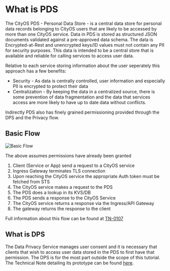 # What is PDS

The CityOS PDS - Personal Data Store - is a central data store for personal data records belonging to CityOS users that are likely to be accessed by more than one CityOS service. Data in PDS is stored as structured JSON documents validated against a pre-approved data schema. The data is Encrypted-at-Rest and unencrypted keys/ID values must not contain any PII for security purposes. This data is intended to be a central store that is available and reliable for calling services to access user data.

Relative to each service storing information about the user seperately this approach has a few benefits:

* Security - As data is centrally controlled, user information and especially PII is encrypted to protect their data
* Centralization - By keeping the data in a centralized source, there is some prevention of data fragmentation and the data that services access are more likely to have up to date data without conflicts.

Indirectly PDS also has finely grained permissioning provided through the DPS and the Privacy flow.

## Basic Flow

![Basic Flow](./assets/pdsflow.png)

The above assumes permissions have already been granted

1. Client (Service or App) send a request to a CityOS service
2. Ingress Gateway terminates TLS connection
3. Upon reaching the CityOS service the appropriate Auth token must be fetched from STS
4. The CityOS service makes a request to the PDS
5. The PDS does a lookup in its KVS/DB
6. The PDS sends a response to the CityOS Service
7. The CityOS service returns a response via the Ingress/API Gateway
8. The gateway returns the response to the client

Full information about this flow can be found at [TN-0107](https://docs.google.com/document/d/1aZf0K0WRTNep-xcD4UOWkgM5J3MCZZObZDn3aGlPFDU/edit#)

## What is DPS

The Data Privacy Service manages user consent and it is necessary that clients that wish to access user data stored in the PDS to first have that permission. The DPS is for the most part outside the scope of this tutorial. The Technical Note detailing its prototype can be found [here](https://docs.google.com/document/d/1sbZ8_b-WKYN3GWFayefUFcAA8Po0YmUFTJM9ZbfJZWY/edit#heading=h.ni1wjiph8qvy).
